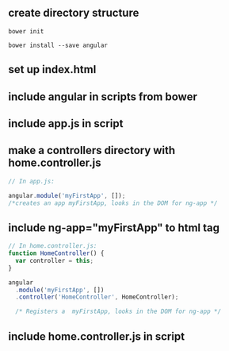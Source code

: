 ## create directory structure
``` shell
bower init
```

``` shell
bower install --save angular
```

## set up index.html
## include angular in scripts from bower
## include app.js in script
## make a controllers directory with home.controller.js

``` javascript
// In app.js:

angular.module('myFirstApp', []);
/*creates an app myFirstApp, looks in the DOM for ng-app */
```
## include ng-app="myFirstApp" to html tag

``` javascript
// In home.controller.js:
function HomeController() {
  var controller = this;
}

angular
  .module('myFirstApp', [])
  .controller('HomeController', HomeController);

  /* Registers a  myFirstApp, looks in the DOM for ng-app */
```
## include home.controller.js in script
